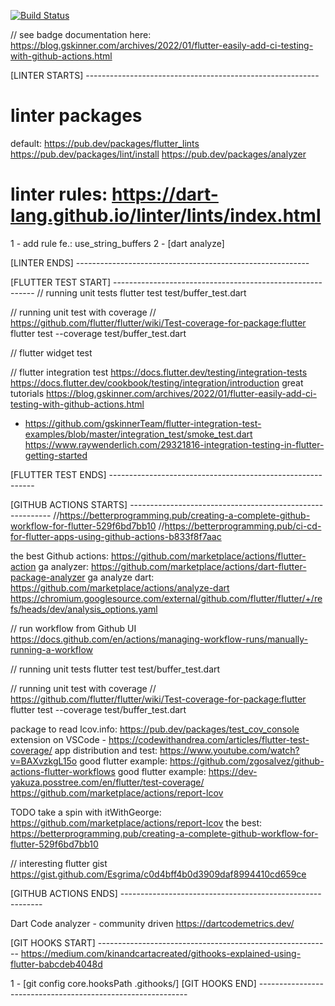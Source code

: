 <a href="https://github.com/ehealthstrom/static_analyzer/actions"><img src="https://github.com/ehealthstrom/static_analyzer/workflows/3rd dart analyzer + unit with coverage + coverage/badge.svg" alt="Build Status"></a>

// see badge documentation here: https://blog.gskinner.com/archives/2022/01/flutter-easily-add-ci-testing-with-github-actions.html

[LINTER STARTS] ----------------------------------------------------------

# linter packages
default: https://pub.dev/packages/flutter_lints
https://pub.dev/packages/lint/install
https://pub.dev/packages/analyzer

# linter rules: https://dart-lang.github.io/linter/lints/index.html

1 - add rule fe.: use_string_buffers
2 - [dart analyze]

[LINTER ENDS] ----------------------------------------------------------

[FLUTTER TEST START] ----------------------------------------------------------
// running unit tests
flutter test test/buffer_test.dart

// running unit test with coverage
// https://github.com/flutter/flutter/wiki/Test-coverage-for-package:flutter
flutter test --coverage test/buffer_test.dart

// flutter widget test

// flutter integration test
https://docs.flutter.dev/testing/integration-tests
https://docs.flutter.dev/cookbook/testing/integration/introduction
great tutorials
https://blog.gskinner.com/archives/2022/01/flutter-easily-add-ci-testing-with-github-actions.html
 + https://github.com/gskinnerTeam/flutter-integration-test-examples/blob/master/integration_test/smoke_test.dart
https://www.raywenderlich.com/29321816-integration-testing-in-flutter-getting-started

[FLUTTER TEST ENDS] -----------------------------------------------------------

[GITHUB ACTIONS STARTS] ----------------------------------------------------------
//https://betterprogramming.pub/creating-a-complete-github-workflow-for-flutter-529f6bd7bb10
//https://betterprogramming.pub/ci-cd-for-flutter-apps-using-github-actions-b833f8f7aac

the best Github actions: https://github.com/marketplace/actions/flutter-action
ga analyzer: https://github.com/marketplace/actions/dart-flutter-package-analyzer
ga analyze dart: https://github.com/marketplace/actions/analyze-dart
https://chromium.googlesource.com/external/github.com/flutter/flutter/+/refs/heads/dev/analysis_options.yaml

// run workflow from Github UI
https://docs.github.com/en/actions/managing-workflow-runs/manually-running-a-workflow

// running unit tests
flutter test test/buffer_test.dart

// running unit test with coverage
// https://github.com/flutter/flutter/wiki/Test-coverage-for-package:flutter
flutter test --coverage test/buffer_test.dart

package to read lcov.info: https://pub.dev/packages/test_cov_console
extension on VSCode - https://codewithandrea.com/articles/flutter-test-coverage/
app distribution and test: https://www.youtube.com/watch?v=BAXvzkgL15o
good flutter example: https://github.com/zgosalvez/github-actions-flutter-workflows
good flutter example: https://dev-yakuza.posstree.com/en/flutter/test-coverage/
https://github.com/marketplace/actions/report-lcov

TODO take a spin with itWithGeorge: https://github.com/marketplace/actions/report-lcov
the best: https://betterprogramming.pub/creating-a-complete-github-workflow-for-flutter-529f6bd7bb10

// interesting flutter gist
https://gist.github.com/Esgrima/c0d4bff4b0d3909daf8994410cd659ce

[GITHUB ACTIONS ENDS] ----------------------------------------------------------

Dart Code analyzer - community driven
https://dartcodemetrics.dev/

[GIT HOOKS START] ----------------------------------------------------------
https://medium.com/kinandcartacreated/githooks-explained-using-flutter-babcdeb4048d

1 - [git config core.hooksPath .githooks/]
[GIT HOOKS END] ------------------------------------------------------------